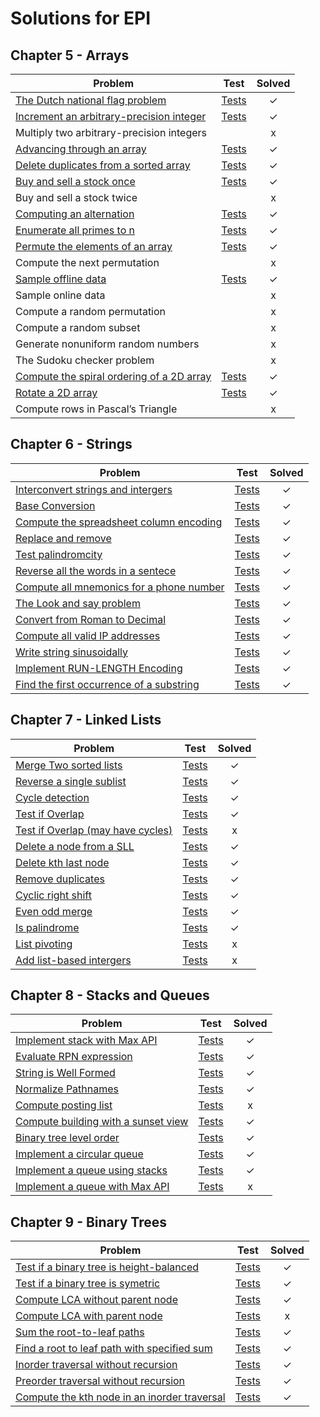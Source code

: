 # Solutions for EPI

Chapter 5 - Arrays
------------------

| Problem                                                                  | Test         | Solved  |
|--------------------------------------------------------------------------|:------------:|:-------:|
| [The Dutch national flag problem][1]                                     |  [Tests][2]  |    ✓    |
| [Increment an arbitrary-precision integer][3]                            |  [Tests][4]  |    ✓    |
| Multiply two arbitrary-precision integers           	                   |              |    x    |
| [Advancing through an array][5]                                          |  [Tests][6]  |    ✓    |
| [Delete duplicates from a sorted array][7]                               |  [Tests][8]  |    ✓    |   
| [Buy and sell a stock once][9]       		        	                   |  [Tests][10] |    ✓    |
| Buy and sell a stock twice                                         	   |		      |    x    |
| [Computing an alternation][11]           			                       |  [Tests][12] |    ✓    |
| [Enumerate all primes to n][13]                                          |  [Tests][14] |    ✓    |
| [Permute the elements of an array][15]                                   |  [Tests][16] |    ✓    |
| Compute the next permutation                                       	   |		      |    x    |
| [Sample offline data][17]                                                |  [Tests][18] |    ✓    |
| Sample online data                                                 	   |		      |    x    |
| Compute a random permutation                                       	   |              |    x    |
| Compute a random subset                                            	   |		      |    x    |
| Generate nonuniform random numbers                                	   |		      |    x    |
| The Sudoku checker problem                                        	   |		      |    x    |
| [Compute the spiral ordering of a 2D array][19]                          |  [Tests][20] |    ✓    |
| [Rotate a 2D array][21]                                                  |  [Tests][22] |    ✓    |
| Compute rows in Pascal’s Triangle                                 	   |		      |    x    |

Chapter 6 - Strings
------------------

| Problem                                                                  | Test         | Solved  |
|--------------------------------------------------------------------------|:------------:|:-------:|
| [Interconvert strings and intergers][23]                                 |  [Tests][24] |    ✓    |
| [Base Conversion][25]                                                    |  [Tests][26] |    ✓    |
| [Compute the spreadsheet column encoding][27]                            |  [Tests][28] |    ✓    |
| [Replace and remove][29]                                                 |  [Tests][30] |    ✓    |
| [Test palindromcity][31]                                                 |  [Tests][32] |    ✓    |
| [Reverse all the words in a sentece][33]                                 |  [Tests][34] |    ✓    |
| [Compute all mnemonics for a phone number][35]                           |  [Tests][36] |    ✓    |
| [The Look and say problem][37]                                           |  [Tests][38] |    ✓    |
| [Convert from Roman to Decimal][39]                                      |  [Tests][40] |    ✓    |
| [Compute all valid IP addresses][41]                                     |  [Tests][42] |    ✓    |
| [Write string sinusoidally][43]                                          |  [Tests][44] |    ✓    |
| [Implement RUN-LENGTH Encoding][45]                                      |  [Tests][46] |    ✓    |
| [Find the first occurrence of a substring][47]                           |  [Tests][48] |    ✓    |

Chapter 7 - Linked Lists
------------------

| Problem                                                                  | Test         | Solved  |
|--------------------------------------------------------------------------|:------------:|:-------:|
| [Merge Two sorted lists][49]                                             |  [Tests][50] |    ✓    |
| [Reverse a single sublist][51]                                           |  [Tests][52] |    ✓    |
| [Cycle detection][53]                                                    |  [Tests][54] |    ✓    |
| [Test if Overlap][55]                                                    |  [Tests][56] |    ✓    |
| [Test if Overlap (may have cycles)][57]                                  |  [Tests][58] |    x    |
| [Delete a node from a SLL][59]                                           |  [Tests][60] |    ✓    |
| [Delete kth last node][61]                                               |  [Tests][62] |    ✓    |
| [Remove duplicates][63]                                                  |  [Tests][64] |    ✓    |
| [Cyclic right shift][65]                                                 |  [Tests][66] |    ✓    |
| [Even odd merge][67]                                                     |  [Tests][68] |    ✓    |
| [Is palindrome][69]                                                      |  [Tests][70] |    ✓    |
| [List pivoting][71]                                                      |  [Tests][72] |    x    |
| [Add list-based intergers][73]                                           |  [Tests][74] |    x    |

Chapter 8 - Stacks and Queues
---------------------------

| Problem                                                                  | Test         | Solved  |
|--------------------------------------------------------------------------|:------------:|:-------:|
| [Implement stack with Max API][75]                                       |  [Tests][76] |    ✓    |
| [Evaluate RPN expression][77]                                            |  [Tests][78] |    ✓    |
| [String is Well Formed][79]                                              |  [Tests][80] |    ✓    |
| [Normalize Pathnames][81]                                                |  [Tests][82] |    ✓    |
| [Compute posting list][83]                                               |  [Tests][84] |    x    |
| [Compute building with a sunset view][85]                                |  [Tests][86] |    ✓    |
| [Binary tree level order][87]                                            |  [Tests][88] |    ✓    |
| [Implement a circular queue][89]                                         |  [Tests][90] |    ✓    |
| [Implement a queue using stacks][91]                                     |  [Tests][92] |    ✓    |
| [Implement a queue with Max API][93]                                     |  [Tests][94] |    x    |

Chapter 9 - Binary Trees
---------------------------

| Problem                                                                  | Test         | Solved  |
|--------------------------------------------------------------------------|:------------:|:-------:|
| [Test if a binary tree is height-balanced][95]                           |  [Tests][96] |    ✓    |
| [Test if a binary tree is symetric][97]                                  |  [Tests][98] |    ✓    |
| [Compute LCA without parent node][99]                                    | [Tests][100] |    ✓    |
| [Compute LCA with parent node][101]                                      | [Tests][102] |    x    |
| [Sum the root-to-leaf paths][103]                                        | [Tests][104] |    ✓    |
| [Find a root to leaf path with specified sum][105]                       | [Tests][106] |    ✓    |
| [Inorder traversal without recursion][107]                               | [Tests][108] |    ✓    |
| [Preorder traversal without recursion][109]                              | [Tests][110] |    ✓    |
| [Compute the kth node in an inorder traversal][111]                      | [Tests][112] |    ✓    |


[1]: arrays/dutchflagproblem.go
[2]: arrays/dutchflagproblem_test.go

[3]: arrays/incrementinteger.go
[4]: arrays/incrementinteger_test.go

[5]: arrays/advance.go
[6]: arrays/advance_test.go

[7]: arrays/duplicates.go
[8]: arrays/duplicates_test.go

[9]: arrays/buyonce.go
[10]: arrays/buyonce_test.go

[11]: arrays/alternation.go
[12]: arrays/alternation_test.go

[13]: arrays/primes.go
[14]: arrays/primes_test.go

[15]: arrays/permutation.go
[16]: arrays/permutation_test.go

[17]: arrays/offlinedata.go
[18]: arrays/offlinedata.go

[19]: arrays/spiralordering.go
[20]: arrays/spiralordering_test.go

[21]: arrays/rotate2D.go
[22]: arrays/rotate2D_test.go

[23]: strings/interconvert.go
[24]: strings/interconvert_test.go

[25]: strings/baseconversion.go
[26]: strings/baseconversion_test.go

[27]: strings/columnencoding.go
[28]: strings/columnencoding_test.go

[29]: strings/replace_remove.go
[30]: strings/replace_remove_test.go

[31]: strings/palindromcity.go
[32]: strings/palindromcity_test.go

[33]: strings/reversewords.go
[34]: strings/reversewords_test.go

[35]: strings/mnemonics.go
[36]: strings/mnemonics_test.go

[37]: strings/looksay.go
[38]: strings/looksay_test.go

[39]: strings/roman.go
[40]: strings/roman_test.go

[41]: strings/ipaddr.go
[42]: strings/ipaddr_test.go

[43]: strings/sin.go
[44]: strings/sin_test.go

[45]: strings/encoding.go
[46]: strings/encoding_test.go

[47]: strings/substring.go
[48]: strings/substring_test.go

[49]: linkedlists/mergetwo.go
[50]: linkedlists/mergetwo_test.go

[51]: linkedlists/reversell.go
[52]: linkedlists/reversell_test.go

[53]: linkedlists/cycle.go
[54]: linkedlists/cycle_test.go

[55]: linkedlists/overlap.go
[56]: linkedlists/overlap_test.go

[57]: unimplemented.md
[58]: unimplemented.md

[59]: linkedlists/deletenode.go
[60]: unimplemented.md

[61]: linkedlists/deletekthnode.go
[62]: linkedlists/deletekthnode_test.go

[63]: linkedlists/rmdup.go
[64]: linkedlists/rmdup_test.go

[65]: linkedlists/shift_right.go
[66]: linkedlists/shift_right_test.go

[67]: linkedlists/even_odd.go
[68]: linkedlists/even_odd_test.go

[69]: linkedlists/palindrome.go
[70]: linkedlists/palindrome_test.go

[71]: unimplemented.md
[72]: unimplemented.md

[73]: unimplemented.md
[74]: unimplemented.md

[75]: stacksandqueues/stack.go
[76]: stacksandqueues/stack_test.go

[77]: stacksandqueues/rpn_expression.go
[78]: stacksandqueues/rpn_expression_test.go

[79]: stacksandqueues/well_formedness.go
[80]: stacksandqueues/well_formedness_test.go

[81]: stacksandqueues/normalize_pathnames.go
[82]: stacksandqueues/normalize_pathnames_test.go

[83]: unimplemented.md
[84]: unimplemented.md

[85]: stacksandqueues/sunset.go
[86]: stacksandqueues/sunset_test.go

[87]: stacksandqueues/order.go
[88]: stacksandqueues/order_test.go

[89]: stacksandqueues/circular_queue.go
[90]: unimplemented.md

[91]: stacksandqueues/queue_stack.go
[92]: unimplemented.md

[93]: unimplemented.md
[94]: unimplemented.md

[95]: binarytrees/height_balanced.go
[96]: binarytrees/height_balanced_test.go

[97]: binarytrees/symetric.go
[98]: binarytrees/symetric_test.go

[99]:  binarytrees/lca.go
[100]: binarytrees/lca_test.go

[101]: unimplemented.md
[102]: unimplemented.md

[103]: binarytrees/sum.go
[104]: binarytrees/sum_test.go

[105]: binarytrees/leaf_sum.go
[106]: binarytrees/leaf_sum_test.go

[107]: binarytrees/inorder_iter.go
[108]: binarytrees/inorder_iter_test.go

[109]: binarytrees/preorder_iter.go
[110]: binarytrees/preorder_iter_test.go

[111]: binarytrees/kth_node_inorder.go
[112]: binarytrees/kth_node_inorder_test.go
